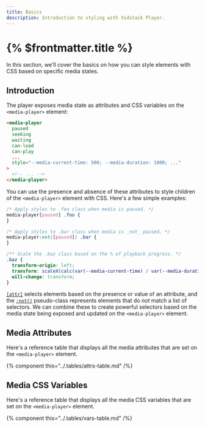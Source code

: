 ```yaml
---
title: Basics
description: Introduction to styling with Vidstack Player.
---
```


# {% $frontmatter.title %}

In this section, we'll cover the basics on how you can style elements with CSS based on specific
media states.

## Introduction

The player exposes media state as attributes and CSS variables on the `<media-player>` element:

```html
<media-player
  paused
  seeking
  waiting
  can-load
  can-play
  ...
  style="--media-current-time: 500; --media-duration: 1000; ..."
>
  <!-- ... -->
</media-player>
```

You can use the presence and absence of these attributes to style children of the
`<media-player>` element with CSS. Here's a few simple examples:

```css {% title="player.css" copy=true %}
/* Apply styles to .foo class when media is paused. */
media-player[paused] .foo {
}

/* Apply styles to .bar class when media is _not_ paused. */
media-player:not([paused]) .bar {
}

/** Scale the .baz class based on the % of playback progress. */
.baz {
  transform-origin: left;
  transform: scaleX(calc(var(--media-current-time) / var(--media-duration)));
  will-change: transform;
}
```

[`[attr]`](https://developer.mozilla.org/en-US/docs/Web/CSS/Attribute_selectors) selects
elements based on the presence or value of an attribute, and the [`:not()`](https://developer.mozilla.org/en-US/docs/Web/CSS/:not)
pseudo-class represents elements that do _not_ match a list of selectors. We can combine these to
create powerful selectors based on the media state being exposed and updated on the `<media-player>`
element.

## Media Attributes

Here's a reference table that displays all the media attributes that are set on the `<media-player>`
element.

{% component this="../.tables/attrs-table.md" /%}

## Media CSS Variables

Here's a reference table that displays all the media CSS variables that are set on the `<media-player>`
element.

{% component this="../.tables/vars-table.md" /%}
